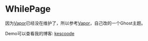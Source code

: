 # WhilePage

因为[Vapor][0]已经没在维护了，所以参考[Vapor][0]，自己改的一个Ghost主题。

Demo可以查看我的博客: [kescoode][1]

[0]: https://github.com/sethlilly/Vapor
[1]: http://kescoode.com
